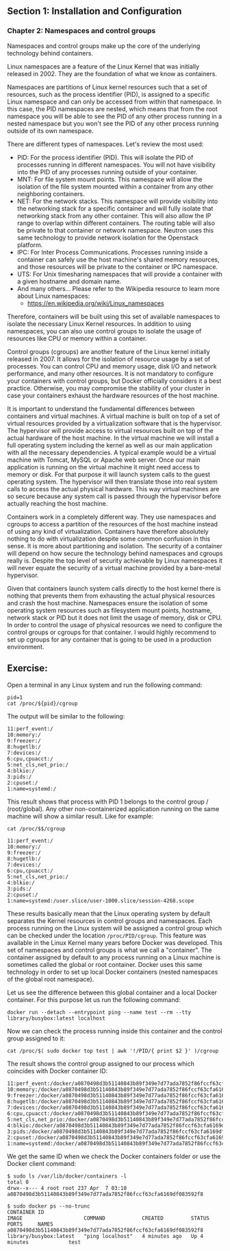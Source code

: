 ## Section 1: Installation and Configuration

### Chapter 2: Namespaces and control groups

Namespaces and control groups make up the core of the underlying technology behind containers.

Linux namespaces are a feature of the Linux Kernel that was initially released in 2002. They are the foundation of what we know as containers.

Namespaces are partitions of Linux kernel resources such that a set of resources, such as the process identifier (PID), is assigned to a specific Linux namespace and can only be accessed from within that namespace. In this case, the PID namespaces are nested, which means that from the root namespace you will be able to see the PID of any other process running in a nested namespace but you won't see the PID of any other process running outside of its own namespace.

There are different types of namespaces. Let's review the most used:
* PID: For the process identifier (PID). This will isolate the PID of processes running in different namespaces. You will not have visibility into the PID of any processes running outside of your container.
* MNT: For file system mount points. This namespace will allow the isolation of the file system mounted within a container from any other neighboring containers.
* NET: For the network stacks. This namespace will provide visibility into the networking stack for a specific container and will fully isolate that networking stack from any other container. This will also allow the IP range to overlap within different containers. The routing table will also be private to that container or network namespace. Neutron uses this same technology to provide network isolation for the Openstack platform.
* IPC: For Inter Process Communications. Processes running inside a container can safely use the host machine's shared memory resources, and those resources will be private to the container or IPC namespace.
* UTS: For Unix timesharing namespaces that will provide a container with a given hostname and domain name.
* And many others... Please refer to the Wikipedia resource to learn more about Linux namespaces: 
  * https://en.wikipedia.org/wiki/Linux_namespaces

Therefore, containers will be built using this set of available namespaces to isolate the necessary Linux Kernel resources. In addition to using namespaces, you can also use control groups to isolate the usage of resources like CPU or memory within a container.

Control groups (cgroups) are another feature of the Linux kernel initially released in 2007. It allows for the isolation of resource usage by a set of processes. You can control CPU and memory usage, disk I/O and network performance, and many other resources. It is not mandatory to configure your containers with control groups, but Docker officially considers it a best practice. Otherwise, you may compromise the stability of your cluster in case your containers exhaust the hardware resources of the host machine.

It is important to understand the fundamental differences between containers and virtual machines.
A virtual machine is built on top of a set of virtual resources provided by a virtualization software that is the hypervisor.
The hypervisor will provide access to virtual resources built on top of the actual hardware of the host machine.
In the virtual machine we will install a full operating system including the kernel as well as our main application with all the necessary dependencies.
A typical example would be a virtual machine with Tomcat, MySQL or Apache web server.
Once our main application is running on the virtual machine it might need access to memory or disk.
For that purpose it will launch system calls to the guest operating system.
The hypervisor will then translate those into real system calls to access the actual physical hardware.
This way virtual machines are so secure because any system call is passed through the hypervisor before actually reaching the host machine.

Containers work in a completely different way.
They use namespaces and cgroups to access a partition of the resources of the host machine instead of using any kind of virtualization.
Containers have therefore absolutely nothing to do with virtualization despite some common confusion in this sense.
It is more about partitioning and isolation.
The security of a container will depend on how secure the technology behind namespaces and cgroups really is.
Despite the top level of security achievable by Linux namespaces it will never equate the security of a virtual machine provided by a bare-metal hypervisor.

Given that containers launch system calls directly to the host kernel there is nothing that prevents them from exhausting the actual physical resources and crash the host machine.
Namespaces ensure the isolation of some operating system resources such as filesystem mount points, hostname, network stack or PID but it does not limit the usage of memory, disk or CPU.
In order to control the usage of physical resources we need to configure the control groups or cgroups for that container.
I would highly recommend to set up cgroups for any container that is going to be used in a production environment.

## Exercise:
Open a terminal in any Linux system and run the following command:
```
pid=1
cat /proc/${pid}/cgroup
```
The output will be similar to the following:
```
11:perf_event:/
10:memory:/
9:freezer:/
8:hugetlb:/
7:devices:/
6:cpu,cpuacct:/
5:net_cls,net_prio:/
4:blkio:/
3:pids:/
2:cpuset:/
1:name=systemd:/
```
This result shows that process with PID 1 belongs to the control group / (root/global).
Any other non-containerized application running on the same machine will show a similar result. 
Like for example:
```
cat /proc/$$/cgroup
```
```
11:perf_event:/
10:memory:/
9:freezer:/
8:hugetlb:/
7:devices:/
6:cpu,cpuacct:/
5:net_cls,net_prio:/
4:blkio:/
3:pids:/
2:cpuset:/
1:name=systemd:/user.slice/user-1000.slice/session-4268.scope
```
These results basically mean that the Linux operating system by default separates the Kernel resources in control groups and namespaces. Each process running on the Linux system will be assigned a control group which can be checked under the location ```/proc/PID/cgroup```. This feature was available in the Linux Kernel many years before Docker was developed. This set of namespaces and control groups is what we call a "container". The container assigned by default to any process running on a Linux machine is sometimes called the global or root container. Docker uses this same technology in order to set up local Docker containers (nested namespaces of the global root namespace).

Let us see the difference between this global container and a local Docker container. For this purpose let us run the following command:
```
docker run --detach --entrypoint ping --name test --rm --tty library/busybox:latest localhost
```
Now we can check the process running inside this container and the control group assigned to it:
```
cat /proc/$( sudo docker top test | awk '!/PID/{ print $2 }' )/cgroup
```
The result shows the control group assigned to our process which coincides with Docker container ID:
```
11:perf_event:/docker/a0870498d3b51140843b89f349e7d77ada7852f86fccf63cfa6169df083592f8
10:memory:/docker/a0870498d3b51140843b89f349e7d77ada7852f86fccf63cfa6169df083592f8
9:freezer:/docker/a0870498d3b51140843b89f349e7d77ada7852f86fccf63cfa6169df083592f8
8:hugetlb:/docker/a0870498d3b51140843b89f349e7d77ada7852f86fccf63cfa6169df083592f8
7:devices:/docker/a0870498d3b51140843b89f349e7d77ada7852f86fccf63cfa6169df083592f8
6:cpu,cpuacct:/docker/a0870498d3b51140843b89f349e7d77ada7852f86fccf63cfa6169df083592f8
5:net_cls,net_prio:/docker/a0870498d3b51140843b89f349e7d77ada7852f86fccf63cfa6169df083592f8
4:blkio:/docker/a0870498d3b51140843b89f349e7d77ada7852f86fccf63cfa6169df083592f8
3:pids:/docker/a0870498d3b51140843b89f349e7d77ada7852f86fccf63cfa6169df083592f8
2:cpuset:/docker/a0870498d3b51140843b89f349e7d77ada7852f86fccf63cfa6169df083592f8
1:name=systemd:/docker/a0870498d3b51140843b89f349e7d77ada7852f86fccf63cfa6169df083592f8
```
We get the same ID when we check the Docker containers folder or use the Docker client command:
```
$ sudo ls /var/lib/docker/containers -l
total 0
drwx--x--- 4 root root 237 Apr  7 03:10 a0870498d3b51140843b89f349e7d77ada7852f86fccf63cfa6169df083592f8
```
```
$ sudo docker ps --no-trunc
CONTAINER ID                                                       IMAGE                    COMMAND            CREATED         STATUS         PORTS     NAMES
a0870498d3b51140843b89f349e7d77ada7852f86fccf63cfa6169df083592f8   library/busybox:latest   "ping localhost"   4 minutes ago   Up 4 minutes             test
```

